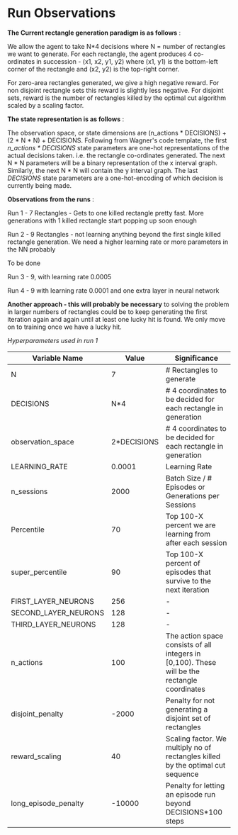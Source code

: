 # Run Observations

**The Current rectangle generation paradigm is as follows** :

We allow the agent to take N*4 decisions where N = number of rectangles we want to generate. For each rectangle, the agent produces 4 co-ordinates in succession - (x1, x2, y1, y2) where (x1, y1) is the bottom-left corner of the rectangle and (x2, y2) is the top-right corner.

For zero-area rectangles generated, we give a high negative reward. For non disjoint rectangle sets this reward is slightly less negative. For disjoint sets, reward is the number of rectangles killed by the optimal cut algorithm scaled by a scaling factor.

**The state representation is as follows** :

The observation space, or state dimensions are (n_actions * DECISIONS) + (2 * N * N) + DECISIONS. Following from Wagner's code template, the first *n_actions * DECISIONS* state parameters are one-hot representations of the actual decisions taken. i.e. the rectangle co-ordinates generated. The next N * N parameters will be a binary representation of the x interval graph. Similarly, the next N * N will contain the y interval graph. The last *DECISIONS* state parameters are a one-hot-encoding of which decision is currently being made.

**Observations from the runs** :

Run 1 - 7 Rectangles - Gets to one killed rectangle pretty fast. More generations with 1 killed rectangle start popping up soon enough

Run 2 - 9 Rectangles - not learning anything beyond the first single killed rectangle generation. We need a higher learning rate or more parameters in the NN probably

To be done 

Run 3 - 9, with learning rate 0.0005

Run 4 - 9 with learning rate 0.0001 and one extra layer in neural network

**Another approach - this will probably be necessary** to solving the problem in larger numbers of rectangles could be to keep generating the first iteration again and again until at least one lucky hit is found. We only move on to training once we have a lucky hit.

*Hyperparameters used in run 1*

| Variable Name | Value | Significance |
|--|--|--|
| N | 7 | # Rectangles to generate |
| DECISIONS | N*4 | # 4 coordinates to be decided for each rectangle in generation |
 observation_space |  2*DECISIONS | # 4 coordinates to be decided for each rectangle in generation |
| LEARNING_RATE | 0.0001 | Learning Rate |
| n_sessions | 2000 | Batch Size / # Episodes or Generations per Sessions |
| Percentile | 70 | Top 100-X percent we are learning from after each session |
| super_percentile | 90 | Top 100-X percent of episodes that survive to the next iteration |
| FIRST_LAYER_NEURONS | 256 | - |
| SECOND_LAYER_NEURONS | 128 | - |
| THIRD_LAYER_NEURONS  | 128 | - |
| n_actions | 100 | The action space consists of all integers in [0,100). These will be the rectangle coordinates |
| disjoint_penalty | -2000 | Penalty for not generating a disjoint set of rectangles |  
| reward_scaling | 40 | Scaling factor. We multiply no of rectangles killed by the optimal cut sequence |
| long_episode_penalty | -10000 | Penalty for letting an episode run beyond DECISIONS*100 steps |
